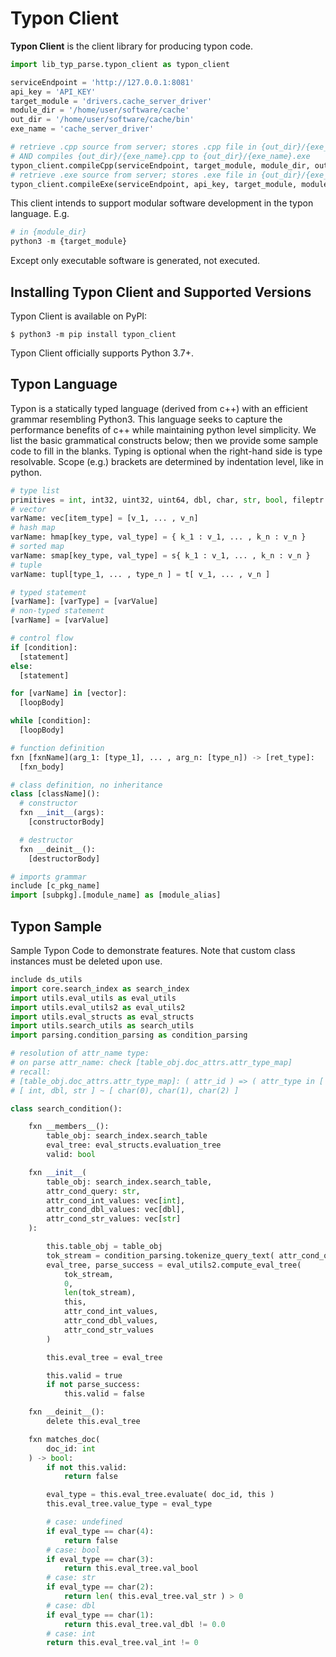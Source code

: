 # Typon Client

**Typon Client** is the client library for producing typon code.

```python
import lib_typ_parse.typon_client as typon_client

serviceEndpoint = 'http://127.0.0.1:8081'
api_key = 'API_KEY'
target_module = 'drivers.cache_server_driver'
module_dir = '/home/user/software/cache'
out_dir = '/home/user/software/cache/bin'
exe_name = 'cache_server_driver'

# retrieve .cpp source from server; stores .cpp file in {out_dir}/{exe_name}.cpp
# AND compiles {out_dir}/{exe_name}.cpp to {out_dir}/{exe_name}.exe
typon_client.compileCpp(serviceEndpoint, target_module, module_dir, out_dir, exe_name)
# retrieve .exe source from server; stores .exe file in {out_dir}/{exe_name}.exe
typon_client.compileExe(serviceEndpoint, api_key, target_module, module_dir, out_dir, exe_name)
```

This client intends to support modular software development in the typon language. E.g.

```python
# in {module_dir}
python3 -m {target_module}
```

Except only executable software is generated, not executed.

## Installing Typon Client and Supported Versions

Typon Client is available on PyPI:

```console
$ python3 -m pip install typon_client
```

Typon Client officially supports Python 3.7+.

## Typon Language

Typon is a statically typed language (derived from c++) with an efficient grammar resembling Python3.
This language seeks to capture the performance benefits of c++ while maintaining python level simplicity.
We list the basic grammatical constructs below; then we provide some sample code to fill in the blanks.
Typing is optional when the right-hand side is type resolvable.
Scope (e.g.) brackets are determined by indentation level, like in python.

```python
# type list
primitives = int, int32, uint32, uint64, dbl, char, str, bool, fileptr
# vector
varName: vec[item_type] = [v_1, ... , v_n]
# hash map
varName: hmap[key_type, val_type] = { k_1 : v_1, ... , k_n : v_n }
# sorted map
varName: smap[key_type, val_type] = s{ k_1 : v_1, ... , k_n : v_n }
# tuple
varName: tupl[type_1, ... , type_n ] = t[ v_1, ... , v_n ]

# typed statement
[varName]: [varType] = [varValue]
# non-typed statement
[varName] = [varValue]

# control flow
if [condition]:
  [statement]
else:
  [statement]

for [varName] in [vector]:
  [loopBody]

while [condition]:
  [loopBody]

# function definition
fxn [fxnName](arg_1: [type_1], ... , arg_n: [type_n]) -> [ret_type]:
  [fxn_body]

# class definition, no inheritance
class [className]():
  # constructor
  fxn __init__(args):
    [constructorBody]

  # destructor
  fxn __deinit__():
    [destructorBody]

# imports grammar
include [c_pkg_name]
import [subpkg].[module_name] as [module_alias]
```

## Typon Sample
Sample Typon Code to demonstrate features. Note that custom class instances must be deleted upon use.

```python
include ds_utils
import core.search_index as search_index
import utils.eval_utils as eval_utils
import utils.eval_utils2 as eval_utils2
import utils.eval_structs as eval_structs
import utils.search_utils as search_utils
import parsing.condition_parsing as condition_parsing

# resolution of attr_name type:
# on parse attr_name: check [table_obj.doc_attrs.attr_type_map]
# recall:
# [table_obj.doc_attrs.attr_type_map]: ( attr_id ) => ( attr_type in [ int, dbl, str ] )
# [ int, dbl, str ] ~ [ char(0), char(1), char(2) ]

class search_condition():

    fxn __members__():
        table_obj: search_index.search_table
        eval_tree: eval_structs.evaluation_tree
        valid: bool

    fxn __init__(
        table_obj: search_index.search_table,
        attr_cond_query: str,
        attr_cond_int_values: vec[int],
        attr_cond_dbl_values: vec[dbl],
        attr_cond_str_values: vec[str]
    ):

        this.table_obj = table_obj
        tok_stream = condition_parsing.tokenize_query_text( attr_cond_query, table_obj.condl_consts.delim_chars )
        eval_tree, parse_success = eval_utils2.compute_eval_tree(
            tok_stream,
            0,
            len(tok_stream),
            this,
            attr_cond_int_values,
            attr_cond_dbl_values,
            attr_cond_str_values
        )

        this.eval_tree = eval_tree

        this.valid = true
        if not parse_success:
            this.valid = false

    fxn __deinit__():
        delete this.eval_tree

    fxn matches_doc(
        doc_id: int
    ) -> bool:
        if not this.valid:
            return false

        eval_type = this.eval_tree.evaluate( doc_id, this )
        this.eval_tree.value_type = eval_type

        # case: undefined
        if eval_type == char(4):
            return false
        # case: bool
        if eval_type == char(3):
            return this.eval_tree.val_bool
        # case: str
        if eval_type == char(2):
            return len( this.eval_tree.val_str ) > 0
        # case: dbl
        if eval_type == char(1):
            return this.eval_tree.val_dbl != 0.0
        # case: int
        return this.eval_tree.val_int != 0
```
